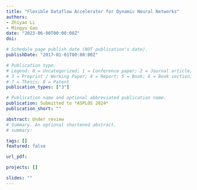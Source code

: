 ```yaml
---
title: "Flexible Dataflow Accelerator for Dynamic Neural Networks"
authors:
- Zhiyao Li
- Mingyu Gao
date: "2023-06-00T00:00:00Z"
doi: 

# Schedule page publish date (NOT publication's date).
publishDate: "2017-01-01T00:00:00Z"

# Publication type.
# Legend: 0 = Uncategorized; 1 = Conference paper; 2 = Journal article;
# 3 = Preprint / Working Paper; 4 = Report; 5 = Book; 6 = Book section;
# 7 = Thesis; 8 = Patent
publication_types: ["3"]

# Publication name and optional abbreviated publication name.
publication: Submitted to *ASPLOS 2024*
publication_short: ""

abstract: Under review
# Summary. An optional shortened abstract.
# summary: 

tags: []
featured: false

url_pdf:

projects: []

slides: ""
---
```

